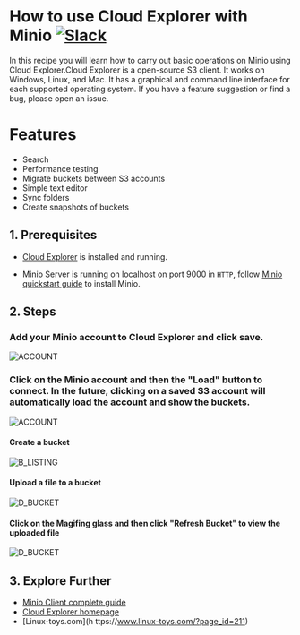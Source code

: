 # How to use Cloud Explorer with Minio [![Slack](https://slack.minio.io/slack?type=svg)](https://slack.minio.io)

In this recipe you will learn how to carry out basic operations on Minio using Cloud Explorer.Cloud Explorer is a open-source S3 client. It works on Windows, Linux, and Mac. It has a graphical and command line interface for each supported operating system. If you have a feature suggestion or find a bug, please open an issue.

# Features

* Search
* Performance testing
* Migrate buckets between S3 accounts
* Simple text editor
* Sync folders
* Create snapshots of buckets

## 1\. Prerequisites

- [Cloud Explorer](https://github.com/rusher81572/cloudExplorer) is installed and running.

- Minio Server is running on localhost on port 9000 in `HTTP`, follow [Minio quickstart guide](https://docs.minio.io/docs/minio-quickstart-guide) to install Minio.


## 2\. Steps

### Add your Minio account to Cloud Explorer and click save.


![ACCOUNT](http://i.imgur.com/JjutY2p.png)

### Click on the Minio account and then the "Load" button to connect. In the future, clicking on a saved S3 account will automatically load the account and show the buckets.

![ACCOUNT](http://i.imgur.com/LO7cHmt.png)


#### Create a bucket

![B_LISTING](http://i.imgur.com/YAgmmFv.png)

#### Upload a file to a bucket

![D_BUCKET](http://i.imgur.com/tNprwrD.png)

#### Click on the Magifing glass and then click "Refresh Bucket" to view the uploaded file

![D_BUCKET](http://i.imgur.com/xNTSbQ2.png)


## 3\. Explore Further

- [Minio Client complete guide](https://docs.minio.io/docs/minio-client-complete-guide)
- [Cloud Explorer homepage](https://github.com/rusher81572/cloudExplorer)
- [Linux-toys.com](h    ttps://www.linux-toys.com/?page_id=211)
